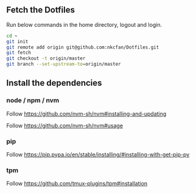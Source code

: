 ## Fetch the Dotfiles
Run below commands in the home directory, logout and login.

```bash
cd ~
git init
git remote add origin git@github.com:nkcfan/Dotfiles.git
git fetch
git checkout -t origin/master
git branch --set-upstream-to=origin/master
```

## Install the dependencies

### node / npm / nvm
Follow https://github.com/nvm-sh/nvm#installing-and-updating

Follow https://github.com/nvm-sh/nvm#usage

### pip
Follow https://pip.pypa.io/en/stable/installing/#installing-with-get-pip-py

### tpm
Follow https://github.com/tmux-plugins/tpm#installation
